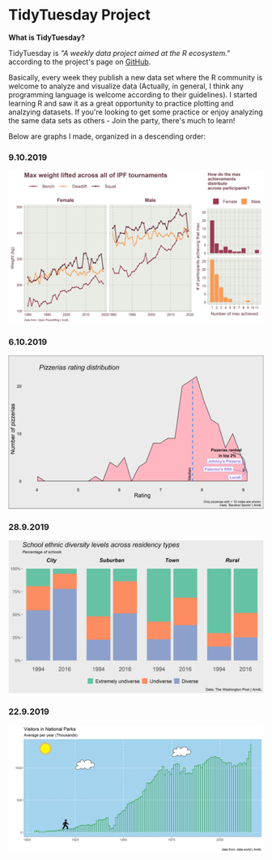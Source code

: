 # TidyTuesday Project

**What is TidyTuesday?**


TidyTuesday is *"A weekly data project aimed at the R ecosystem."* according to the project's page on [GitHub](https://github.com/rfordatascience/tidytuesday). 

Basically, every week they publish a new data set where the R community is welcome to analyze and visualize data (Actually, in general, I think any programming language is welcome according to their guidelines). 
I started learning R and saw it as a great opportunity to practice plotting and analzying datasets. If you're looking to get some practice or enjoy analyzing the same data sets as others - Join the party, there's much to learn!

Below are graphs I made, organized in a descending order:


### **9.10.2019**  


<img src="Week41_Power_lifting/Max_lift.jpeg" width="800">


### **6.10.2019**  


<img src="Week40_All%20the%20Pizza/Barstool_rating.png" width="800">


### **28.9.2019**  


<img src="2_Week39_SchoolDiversity/Ethnic_div_revised.png" width="800">


### **22.9.2019**  


<img src="1_Week38_Number%20of%20Visitors/National%20Parks.png" width="800">

